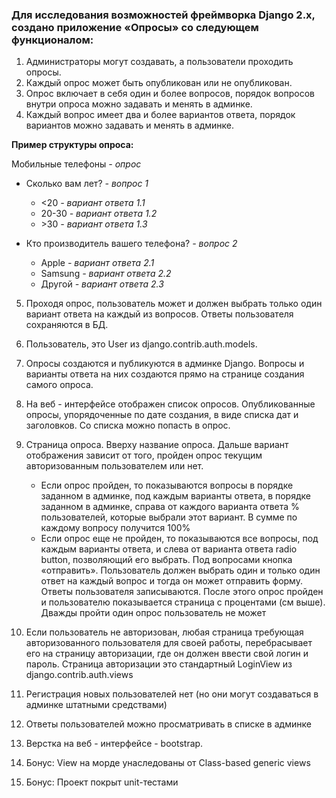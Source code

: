 
### Для исследования возможностей фреймворка Django 2.x, создано приложение «Опросы» со следующем функционалом: 

1.    Администраторы могут создавать, а пользователи проходить опросы.
2.    Каждый опрос может быть опубликован или не опубликован.
3.    Опрос включает в себя один и более вопросов, порядок вопросов внутри опроса можно задавать и менять в админке. 
4.    Каждый вопрос имеет два и более вариантов ответа, порядок вариантов можно задавать и менять в админке. 

**Пример структуры опроса:**

Мобильные телефоны *- опрос*

* Сколько вам лет? *- вопрос 1*  
  *   <20 *- вариант ответа 1.1*  
  *   20-30 *- вариант ответа 1.2*  
  *   \>30 *- вариант ответа 1.3*  
 
* Кто производитель вашего телефона? *- вопрос 2*  

  *   Apple *- вариант ответа 2.1*
  *   Samsung *- вариант ответа 2.2*
  *   Другой *- вариант ответа 2.3*


5.    Проходя опрос, пользователь может и должен выбрать только один вариант ответа на каждый из вопросов. Ответы пользователя сохраняются в БД.
6.    Пользователь, это User из django.contrib.auth.models.
7.    Опросы создаются и публикуются в админке Django. Вопросы и варианты ответа на них создаются прямо на странице создания самого опроса.
	

	
8. На веб - интерфейсе отображен список опросов. Опубликованные опросы, упорядоченные по дате создания, в виде списка дат и заголовков. Со списка можно попасть в опрос.
9. Страница опроса. Вверху название опроса. Дальше вариант отображения зависит от того, пройден опрос текущим авторизованным пользователем или нет.

   *   Если опрос пройден, то показываются вопросы в порядке заданном в админке, под каждым варианты ответа, в порядке заданном в админке, справа от каждого варианта ответа % пользователей, которые выбрали этот вариант. В сумме по каждому вопросу получится 100%
   *   Если опрос еще не пройден, то показываются все вопросы, под каждым варианты ответа, и слева от варианта ответа radio button, позволяющий его выбрать. Под вопросами кнопка «отправить». Пользователь должен выбрать один и только один ответ на каждый вопрос и тогда он может отправить форму. Ответы пользователя записываются. После этого опрос пройден и пользователю показывается страница с процентами (см выше). Дважды пройти один опрос пользователь не может

10.    Если пользователь не авторизован, любая страница требующая авторизованного пользователя для своей работы, перебрасывает его на страницу авторизации, где он должен ввести свой логин и пароль. Страница авторизации это стандартный LoginView из django.contrib.auth.views
11.    Регистрация новых пользователей нет (но они могут создаваться в админке штатными средствами)
12.    Ответы пользователей можно просматривать в списке в админке
13.    Верстка на веб - интерфейсе - bootstrap.
14.    Бонус: View на морде унаследованы от Class-based generic views
15.    Бонус: Проект покрыт unit-тестами
